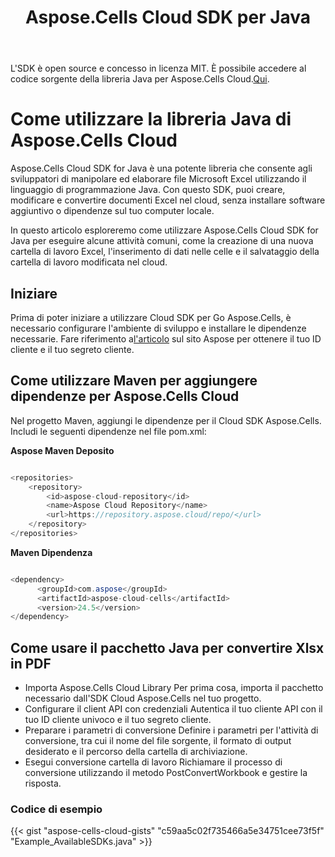 ﻿---
title: Aspose.Cells Cloud SDK per Java
second_title: Aspose.Cells Cloud Documen
type: docs
url: /it/available-sdks/aspose-cells-cloud-java/
description: Aspose.Cells Cloud supporta Excel per creare, convertire, unire, dividere, proteggere, operazioni di oggetti interni e così via
weight: 30
kwords: Excel, Office Cloud, REST API, Foglio di calcolo, PDF, CSV, Json, Markdown, Java
---
L'SDK è open source e concesso in licenza MIT. È possibile accedere al codice sorgente della libreria Java per Aspose.Cells Cloud.[Qui](https://github.com/aspose-cells-cloud/aspose-cells-cloud-java).

# **Come utilizzare la libreria Java di Aspose.Cells Cloud**

Aspose.Cells Cloud SDK for Java è una potente libreria che consente agli sviluppatori di manipolare ed elaborare file Microsoft Excel utilizzando il linguaggio di programmazione Java. Con questo SDK, puoi creare, modificare e convertire documenti Excel nel cloud, senza installare software aggiuntivo o dipendenze sul tuo computer locale.

In questo articolo esploreremo come utilizzare Aspose.Cells Cloud SDK for Java per eseguire alcune attività comuni, come la creazione di una nuova cartella di lavoro Excel, l'inserimento di dati nelle celle e il salvataggio della cartella di lavoro modificata nel cloud.

## Iniziare

 Prima di poter iniziare a utilizzare Cloud SDK per Go Aspose.Cells, è necessario configurare l'ambiente di sviluppo e installare le dipendenze necessarie. Fare riferimento a[l'articolo](https://docs.aspose.cloud/cells/quickstart/) sul sito Aspose per ottenere il tuo ID cliente e il tuo segreto cliente.

## Come utilizzare Maven per aggiungere dipendenze per Aspose.Cells Cloud

Nel progetto Maven, aggiungi le dipendenze per il Cloud SDK Aspose.Cells. Includi le seguenti dipendenze nel file pom.xml:

**Aspose Maven Deposito**

```java

<repositories>
    <repository>
        <id>aspose-cloud-repository</id>
        <name>Aspose Cloud Repository</name>
        <url>https://repository.aspose.cloud/repo/</url>
    </repository>
</repositories>

```

**Maven Dipendenza**

```java

<dependency>
      <groupId>com.aspose</groupId>
      <artifactId>aspose-cloud-cells</artifactId>
      <version>24.5</version>
</dependency>

```

## Come usare il pacchetto Java per convertire Xlsx in PDF

- Importa Aspose.Cells Cloud Library
 Per prima cosa, importa il pacchetto necessario dall'SDK Cloud Aspose.Cells nel tuo progetto.
- Configurare il client API con credenziali
 Autentica il tuo cliente API con il tuo ID cliente univoco e il tuo segreto cliente.
- Preparare i parametri di conversione
 Definire i parametri per l'attività di conversione, tra cui il nome del file sorgente, il formato di output desiderato e il percorso della cartella di archiviazione.
- Esegui conversione cartella di lavoro
 Richiamare il processo di conversione utilizzando il metodo PostConvertWorkbook e gestire la risposta.

### **Codice di esempio**

{{< gist "aspose-cells-cloud-gists" "c59aa5c02f735466a5e34751cee73f5f" "Example_AvailableSDKs.java" >}}
